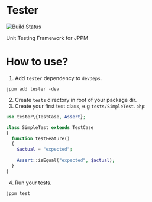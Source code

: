 # Tester

[![Build Status](https://travis-ci.org/jphp-group/tester.svg?branch=master)](https://travis-ci.org/jphp-group/tester)

Unit Testing Framework for JPPM

# How to use?

1. Add `tester` dependency to `devDeps`.

```
jppm add tester -dev
```

2. Create `tests` directory in root of your package dir.
3. Create your first test class, e.g `tests/SimpleTest.php`:

```php
use tester\{TestCase, Assert};

class SimpleTest extends TestCase 
{
  function testFeature()
  {
    $actual = "expected";
    
    Assert::isEqual("expected", $actual);
  }
}
```

4. Run your tests.
```bash
jppm test
```
